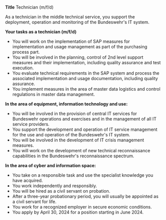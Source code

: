 **Title**
Technician (m/f/d)

As a technician in the middle technical service, you support the deployment, operation and monitoring of the Bundeswehr's IT system.

**Your tasks as a technician (m/f/d)**

-	You will work on the implementation of SAP measures for implementation and usage management as part of the purchasing process part.
-	You will be involved in the planning, control of 2nd level support measures and their implementation, including quality assurance and test execution.
-	You evaluate technical requirements in the SAP system and process the associated implementation and usage documentation, including quality assurance.
-	You implement measures in the area of master data logistics and control regulations in master data management.

**In the area of equipment, information technology and use:**

-	You will be involved in the provision of central IT services for Bundeswehr operations and exercises and in the management of all IT service providers.
-	You support the development and operation of IT service management for the use and operation of the Bundeswehr's IT system.
-	You will be involved in the development of IT crisis management measures.
-	You will work on the development of new technical reconnaissance capabilities in the Bundeswehr's reconnaissance spectrum.

**In the area of cyber and information space:**

-	You take on a responsible task and use the specialist knowledge you have acquired.
-	You work independently and responsibly.
-	You will be hired as a civil servant on probation.
-	After a three-year probationary period, you will usually be appointed as a civil servant for life.
-	You work for a recognized employer in secure economic conditions.
-	You apply by April 30, 2024 for a position starting in June 2024.
